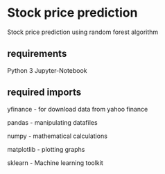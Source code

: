 # Stock price prediction

Stock price prediction using random forest algorithm

## requirements

Python 3
Jupyter-Notebook

## required imports

yfinance - for download data from yahoo finance

pandas - manipulating datafiles

numpy - mathematical calculations

matplotlib - plotting graphs

sklearn - Machine learning toolkit

